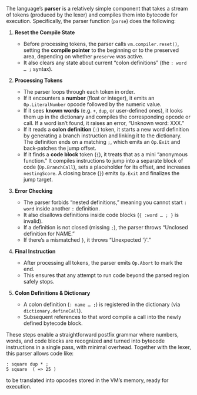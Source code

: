 The language’s **parser** is a relatively simple component that takes a stream of tokens (produced by the lexer) and compiles them into bytecode for execution. Specifically, the parser function (`parse`) does the following:

1. **Reset the Compile State**  
   - Before processing tokens, the parser calls `vm.compiler.reset()`, setting the **compile pointer** to the beginning or to the preserved area, depending on whether `preserve` was active.  
   - It also clears any state about current “colon definitions” (the `: word … ;` syntax).

2. **Processing Tokens**  
   - The parser loops through each token in order.  
   - If it encounters a **number** (float or integer), it emits an `Op.LiteralNumber` opcode followed by the numeric value.  
   - If it sees **known words** (e.g. `+`, `dup`, or user-defined ones), it looks them up in the dictionary and compiles the corresponding opcode or call. If a word isn’t found, it raises an error, “Unknown word: XXX.”  
   - If it reads a **colon definition** (`:`) token, it starts a new word definition by generating a branch instruction and linking it to the dictionary. The definition ends on a matching `;`, which emits an `Op.Exit` and back‐patches the jump offset.  
   - If it finds a **code block** token (`{`), it treats that as a mini “anonymous function.” It compiles instructions to jump into a separate block of code (`Op.BranchCall`), sets a placeholder for its offset, and increases `nestingScore`. A closing brace (`}`) emits `Op.Exit` and finalizes the jump target.

3. **Error Checking**  
   - The parser forbids “nested definitions,” meaning you cannot start `: word` inside another `:` definition.  
   - It also disallows definitions inside code blocks (`{ :word … ; }` is invalid).  
   - If a definition is not closed (missing `;`), the parser throws “Unclosed definition for NAME.”  
   - If there’s a mismatched `}`, it throws “Unexpected '}'.”

4. **Final Instruction**  
   - After processing all tokens, the parser emits `Op.Abort` to mark the end.  
   - This ensures that any attempt to run code beyond the parsed region safely stops.

5. **Colon Definitions & Dictionary**  
   - A colon definition (`: name … ;`) is registered in the dictionary (via `dictionary.defineCall`).  
   - Subsequent references to that word compile a call into the newly defined bytecode block.

These steps enable a straightforward postfix grammar where numbers, words, and code blocks are recognized and turned into bytecode instructions in a single pass, with minimal overhead. Together with the lexer, this parser allows code like:

```
: square dup * ;
5 square  ( => 25 )
```

to be translated into opcodes stored in the VM’s memory, ready for execution.  

